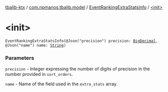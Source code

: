 [tbalib-ktx](../../index.md) / [com.npmanos.tbalib.model](../index.md) / [EventRankingExtraStatsInfo](index.md) / [&lt;init&gt;](./-init-.md)

# &lt;init&gt;

`EventRankingExtraStatsInfo(@Json("precision") precision: `[`BigDecimal`](https://docs.oracle.com/javase/6/docs/api/java/math/BigDecimal.html)`, @Json("name") name: `[`String`](https://kotlinlang.org/api/latest/jvm/stdlib/kotlin/-string/index.html)`)`

### Parameters

`precision` - Integer expressing the number of digits of precision in the number provided in `sort_orders`.

`name` - Name of the field used in the `extra_stats` array.